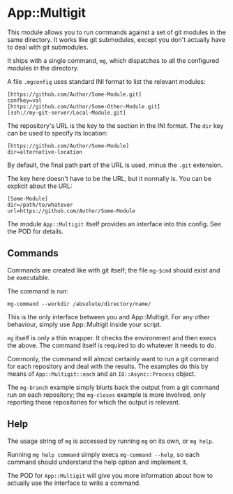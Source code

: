 # App::Multigit

This module allows you to run commands against a set of git modules in the same
directory. It works like git submodules, except you don't actually have to deal
with git submodules.

It ships with a single command, `mg`, which dispatches to all the configured
modules in the directory.

A file `.mgconfig` uses standard INI format to list the relevant modules:

    [https://github.com/Author/Some-Module.git]
    confkey=val
    [https://github.com/Author/Some-Other-Module.git]
    [ssh://my-git-server/Local-Module.git]

The repository's URL is the key to the section in the INI format. The `dir` key
can be used to specify its location:

    [https://github.com/Author/Some-Module]
    dir=alternative-location

By default, the final path part of the URL is used, minus the `.git` extension.

The key here doesn't have to be the URL, but it normally is. You can be explicit
about the URL:

    [Some-Module]
    dir=/path/to/whatever
    url=https://github.com/Author/Some-Module

The module `App::Multigit` itself provides an interface into this config. See
the POD for details.

## Commands

Commands are created like with git itself; the file `mg-$cmd` should exist and
be executable.

The command is run:

    mg-command --workdir /absolute/directory/name/

This is the only interface between you and App::Multigit. For any other
behaviour, simply use App::Multigit inside your script.

`mg` itself is only a thin wrapper. It checks the environment and then execs the
above. The command itself is required to do whatever it needs to do.

Commonly, the command will almost certainly want to run a git command for each
repository and deal with the results. The examples do this by means of
`App::Multigit::each` and an `IO::Async::Process` object.

The `mg-branch` example simply blurts back the output from a git command run on
each repository; the `mg-closes` example is more involved, only reporting those
repositories for which the output is relevant.

## Help

The usage string of `mg` is accessed by running `mg` on its own, or `mg help`.

Running `mg help command` simply execs `mg-command --help`, so each command
should understand the help option and implement it.

The POD for `App::Multigit` will give you more information about how to actually
use the interface to write a command.
